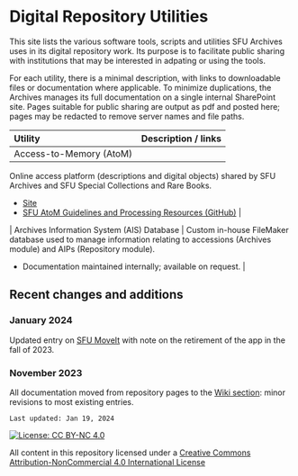 # Digital Repository Utilities

This site lists the various software tools, scripts and utilities SFU Archives uses in its digital repository work. Its purpose is to facilitate public sharing with institutions that may be interested in adpating or using the tools.

For each utility, there is a minimal description, with links to downloadable files or documentation where applicable. To minimize duplications, the Archives manages its full documentation on a single internal SharePoint site. Pages suitable for public sharing are output as pdf and posted here; pages may be redacted to remove server names and file paths.

| Utility | Description / links |
|:------ | :------- |
| Access-to-Memory (AtoM) |
Online access platform (descriptions and digital objects) shared by SFU Archives and SFU Special Collections and Rare Books.
- [Site](https://atom.archives.sfu.ca)
- [SFU AtoM Guidelines and Processing Resources (GitHub)](https://github.com/SFU-Archives/atom-guidelines-processing-resources) |

| Archives Information System (AIS) Database |
Custom in-house FileMaker database used to manage information relating to accessions (Archives module) and AIPs (Repository module).
- Documentation maintained internally; available on request. |


## Recent changes and additions
### January 2024
Updated entry on [SFU MoveIt](https://github.com/SFU-Archives/digital-repository-utilities/wiki/SFU-MoveIt) with note on the retirement of the app in the fall of 2023.

### November 2023
All documentation moved from repository pages to the [Wiki section](https://github.com/SFU-Archives/digital-repository-utilities/wiki): minor revisions to most existing entries.

`Last updated: Jan 19, 2024`

[![License: CC BY-NC 4.0](https://img.shields.io/badge/License-CC%20BY--NC%204.0-lightgrey.svg)](https://creativecommons.org/licenses/by-nc/4.0/)

All content in this repository licensed under a [Creative Commons Attribution-NonCommercial 4.0 International License](https://creativecommons.org/licenses/by-nc/4.0/)
